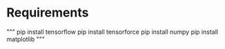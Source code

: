 # Requirements

"""
pip install tensorflow
pip install tensorforce
pip install numpy
pip install matplotlib
"""
